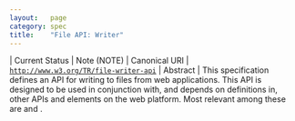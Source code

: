 ```yaml
---
layout:   page
category: spec
title:    "File API: Writer"
---
```


| Current Status | Note (NOTE)
| Canonical URI | [`http://www.w3.org/TR/file-writer-api`](http://www.w3.org/TR/file-writer-api)
| Abstract | This specification defines an API for writing to files from web applications. This API is designed to be used in conjunction with, and depends on definitions in, other APIs and elements on the web platform. Most relevant among these are  and .